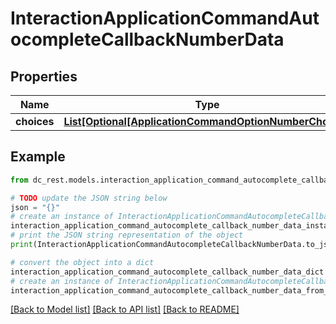 # InteractionApplicationCommandAutocompleteCallbackNumberData


## Properties

Name | Type | Description | Notes
------------ | ------------- | ------------- | -------------
**choices** | [**List[Optional[ApplicationCommandOptionNumberChoice]]**](ApplicationCommandOptionNumberChoice.md) |  | [optional] 

## Example

```python
from dc_rest.models.interaction_application_command_autocomplete_callback_number_data import InteractionApplicationCommandAutocompleteCallbackNumberData

# TODO update the JSON string below
json = "{}"
# create an instance of InteractionApplicationCommandAutocompleteCallbackNumberData from a JSON string
interaction_application_command_autocomplete_callback_number_data_instance = InteractionApplicationCommandAutocompleteCallbackNumberData.from_json(json)
# print the JSON string representation of the object
print(InteractionApplicationCommandAutocompleteCallbackNumberData.to_json())

# convert the object into a dict
interaction_application_command_autocomplete_callback_number_data_dict = interaction_application_command_autocomplete_callback_number_data_instance.to_dict()
# create an instance of InteractionApplicationCommandAutocompleteCallbackNumberData from a dict
interaction_application_command_autocomplete_callback_number_data_from_dict = InteractionApplicationCommandAutocompleteCallbackNumberData.from_dict(interaction_application_command_autocomplete_callback_number_data_dict)
```
[[Back to Model list]](../README.md#documentation-for-models) [[Back to API list]](../README.md#documentation-for-api-endpoints) [[Back to README]](../README.md)


